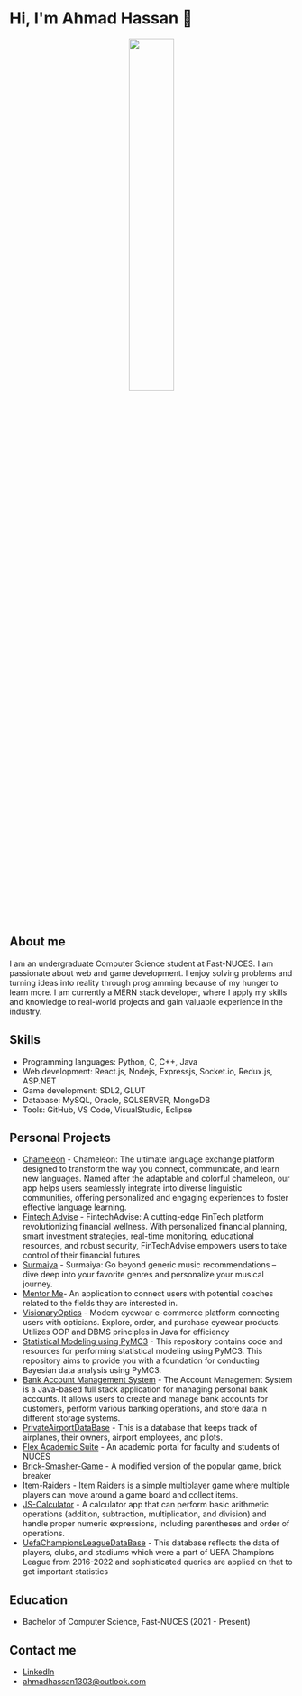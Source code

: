 # Hi, I'm Ahmad Hassan 👋


<div id="header" align ="center">
  <img src="https://i.pinimg.com/originals/c6/3c/ae/c63cae1344766f14d9d184e5aafed065.gif" height="40%" width="40%">
</div>

## About me
I am an undergraduate Computer Science student at Fast-NUCES. I am passionate about web and game development. I enjoy solving problems and turning ideas into reality through programming because of my hunger to learn more. I am currently a MERN stack developer, where I  apply my skills and knowledge to real-world projects and gain valuable experience in the industry.

## Skills

- Programming languages: Python, C, C++, Java
- Web development: React.js, Nodejs, Expressjs, Socket.io, Redux.js, ASP.NET
- Game development: SDL2, GLUT
- Database: MySQL, Oracle, SQLSERVER, MongoDB
- Tools: GitHub, VS Code, VisualStudio, Eclipse

## Personal Projects
- [Chameleon](https://github.com/VertoTechnologies/Chameleon) - Chameleon: The ultimate language exchange platform designed to transform the way you connect, communicate, and learn new languages. Named after the adaptable and colorful chameleon, our app helps users seamlessly integrate into diverse linguistic communities, offering personalized and engaging experiences to foster effective language learning.
- [Fintech Advise](https://github.com/FarazRashid/FintechAdvise) - FintechAdvise: A cutting-edge FinTech platform revolutionizing financial wellness. With personalized financial planning, smart investment strategies, real-time monitoring, educational resources, and robust security, FinTechAdvise empowers users to take control of their financial futures
- [Surmaiya](https://github.com/AhmadHassan71/Surmaiya) - Surmaiya: Go beyond generic music recommendations – dive deep into your favorite genres and personalize your musical journey.
- [Mentor Me](https://github.com/AhmadHassan71/Mentor-Me)- An application to connect users with potential coaches related to the fields they are interested in.
- [VisionaryOptics](https://github.com/FarazRashid/VisionaryOptics) - Modern eyewear e-commerce platform connecting users with opticians. Explore, order, and purchase eyewear products. Utilizes OOP and DBMS principles in Java for efficiency
- [Statistical Modeling using PyMC3](https://github.com/AhmadHassan71/statistical-modeling-using-pymc3) - This repository contains code and resources for performing statistical modeling using PyMC3. This repository aims to provide you with a foundation for conducting Bayesian data analysis using PyMC3.
- [Bank Account Management System](https://github.com/AhmadHassan71/Java-Activities) - The Account Management System is a Java-based full stack application for managing personal bank accounts. It allows users to create and manage bank accounts for customers, perform various banking operations, and store data in different storage systems.
- [PrivateAirportDataBase](https://github.com/AhmadHassan71/Small-Private-Aiport-Database) - This is a database that keeps track of airplanes, their owners, airport employees, and pilots.
- [Flex Academic Suite](https://github.com/AhmadHassan71/Flex-Academic-Suite) - An academic portal for faculty and students of NUCES
- [Brick-Smasher-Game](https://github.com/AhmadHassan71/Brick-Smasher) - A modified version of the popular game, brick breaker
- [Item-Raiders](https://github.com/AhmadHassan71/Multiplayer-Item-Collection-Game-Item-Raiders) - Item Raiders is a simple multiplayer game where multiple players can move around a game board and collect items.
- [JS-Calculator](https://github.com/AhmadHassan71/JS-Calculator) - A calculator app that can perform basic arithmetic operations (addition, subtraction, multiplication, and division) and handle proper numeric expressions, including parentheses and order of operations.
- [UefaChampionsLeagueDataBase](https://github.com/AhmadHassan71/UEFA-Champions-League) - This database reflects the data of players, clubs, and stadiums which were a part of UEFA Champions League from 2016-2022 and sophisticated queries are applied on that to get important statistics
## Education

- Bachelor of Computer Science, Fast-NUCES (2021 - Present)

## Contact me

- [LinkedIn](https://www.linkedin.com/in/ahmad-hassan-a10781224/)
- ahmadhassan1303@outlook.com

<!--
**AhmadHassan71/AhmadHassan71** is a ✨ _special_ ✨ repository because its `README.md` (this file) appears on your GitHub profile.

Here are some ideas to get you started:

- 🔭 I’m currently working on ...
- 🌱 I’m currently learning ...
- 👯 I’m looking to collaborate on ...
- 🤔 I’m looking for help with ...
- 💬 Ask me about ...
- 📫 How to reach me: ...
- 😄 Pronouns: ...
- ⚡ Fun fact: ...
-->
